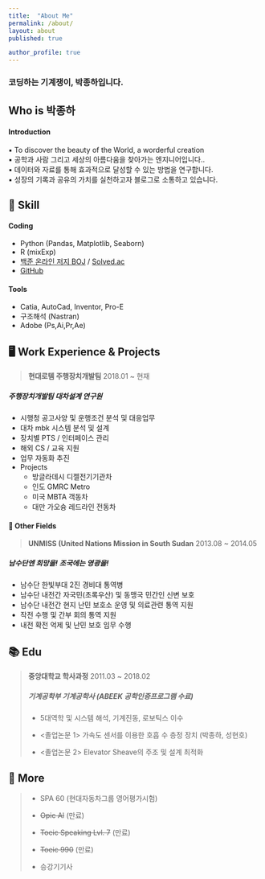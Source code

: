 ```yaml
---
title:  "About Me"
permalink: /about/
layout: about
published: true

author_profile: true
---
```


### 코딩하는 기계쟁이, 박종하입니다.

## Who is 박종하

#### **Introduction**

▪ To discover the beauty of the World, a worderful creation  
▪ 공학과 사람 그리고 세상의 아름다움을 찾아가는 엔지니어입니다..  
▪ 데이터와 자료를 통해 효과적으로 달성할 수 있는 방법을 연구합니다.  
▪ 성장의 기록과 공유의 가치를 실천하고자 블로그로 소통하고 있습니다.   

## 🧩 Skill

#### Coding

- Python (Pandas, Matplotlib, Seaborn)
- R (mixExp)
- [백준 온라인 저지 BOJ](https://www.acmicpc.net/user/parxism) / [Solved.ac](https://solved.ac/profile/parxism)
- [GitHub](https://github.com/parxism)

#### Tools

- Catia, AutoCad, Inventor, Pro-E
- 구조해석 (Nastran)
- Adobe (Ps,Ai,Pr,Ae)

## 🖥 Work Experience & Projects

> **현대로템 주행장치개발팀** 2018.01 ~ 현재  
##### 주행장치개발팀 대차설계 연구원
- 시행청 공고사양 및 운행조건 분석 및 대응업무  
- 대차 mbk 시스템 분석 및 설계
- 장치별 PTS / 인터페이스 관리
- 해외 CS / 교육 지원
- 업무 자동화 추진
- Projects
  - 방글라데시 디젤전기기관차
  - 인도 GMRC Metro
  - 미국 MBTA 객동차
  - 대만 가오슝 레드라인 전동차


#### 🔗 Other Fields

> **UNMISS (United Nations Mission in South Sudan** 2013.08 ~ 2014.05  
##### 남수단엔 희망을! 조국에는 영광을! 
- 남수단 한빛부대 2진 경비대 통역병 
- 남수단 내전간 자국민(초록우산) 및 동맹국 민간인 신변 보호
- 남수단 내전간 현지 난민 보호소 운영 및 의료관련 통역 지원
- 작전 수행 및 간부 회의 통역 지원
- 내전 확전 억제 및 난민 보호 임무 수행

<!--details>
<summary> 활동 사항 보기</summary>

<div markdown="1">
</div>
</details-->

## 📚 Edu

> **중앙대학교 학사과정** 2011.03 ~ 2018.02  
> ##### 기계공학부 기계공학사 (ABEEK 공학인증프로그램 수료)  
> - 5대역학 및 시스템 해석, 기계진동, 로보틱스 이수
> - <졸업논문 1> 가속도 센서를 이용한 호흡 수 층정 장치 (박종하, 성현호)
>
> - <졸업논문 2> Elevator Sheave의 주조 및 설계 최적화


## 📜 More

> - SPA 60 (현대자동차그룹 영어평가시험)
> - ~~Opic Al~~ (만료)
> - ~~Toeic Speaking Lvl. 7~~ (만료)
> - ~~Toeic 990~~ (만료)
>
> - 승강기기사